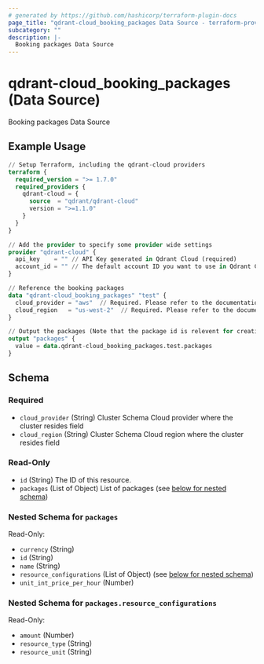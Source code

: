 ```yaml
---
# generated by https://github.com/hashicorp/terraform-plugin-docs
page_title: "qdrant-cloud_booking_packages Data Source - terraform-provider-qdrant-cloud"
subcategory: ""
description: |-
  Booking packages Data Source
---
```


# qdrant-cloud_booking_packages (Data Source)

Booking packages Data Source

## Example Usage

```terraform
// Setup Terraform, including the qdrant-cloud providers
terraform {
  required_version = ">= 1.7.0"
  required_providers {
    qdrant-cloud = {
      source  = "qdrant/qdrant-cloud"
      version = ">=1.1.0"
    }
  }
}

// Add the provider to specify some provider wide settings
provider "qdrant-cloud" {
  api_key    = "" // API Key generated in Qdrant Cloud (required)
  account_id = "" // The default account ID you want to use in Qdrant Cloud (can be overriden on resource level)
}

// Reference the booking packages
data "qdrant-cloud_booking_packages" "test" {
  cloud_provider = "aws"  // Required. Please refer to the documentation (https://registry.terraform.io/providers/qdrant/qdrant-cloud/latest/docs/guides/getting-started) for the available options.
  cloud_region   = "us-west-2"  // Required. Please refer to the documentation (https://registry.terraform.io/providers/qdrant/qdrant-cloud/latest/docs/guides/getting-started) for the available options.
}

// Output the packages (Note that the package id is relevent for creating a cluster)
output "packages" {
  value = data.qdrant-cloud_booking_packages.test.packages
}

```

<!-- schema generated by tfplugindocs -->
## Schema

### Required

- `cloud_provider` (String) Cluster Schema Cloud provider where the cluster resides field
- `cloud_region` (String) Cluster Schema Cloud region where the cluster resides field

### Read-Only

- `id` (String) The ID of this resource.
- `packages` (List of Object) List of packages (see [below for nested schema](#nestedatt--packages))

<a id="nestedatt--packages"></a>
### Nested Schema for `packages`

Read-Only:

- `currency` (String)
- `id` (String)
- `name` (String)
- `resource_configurations` (List of Object) (see [below for nested schema](#nestedobjatt--packages--resource_configurations))
- `unit_int_price_per_hour` (Number)

<a id="nestedobjatt--packages--resource_configurations"></a>
### Nested Schema for `packages.resource_configurations`

Read-Only:

- `amount` (Number)
- `resource_type` (String)
- `resource_unit` (String)

